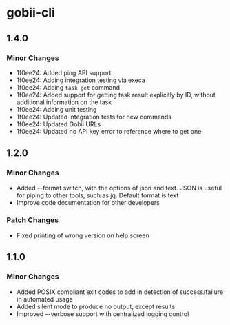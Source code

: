 # gobii-cli

## 1.4.0

### Minor Changes

- 1f0ee24: Added ping API support
- 1f0ee24: Adding integration testing via execa
- 1f0ee24: Adding `task get` command
- 1f0ee24: Added support for getting task result explicitly by ID, without additional information on the task
- 1f0ee24: Adding unit testing
- 1f0ee24: Updated integration tests for new commands
- 1f0ee24: Updated Gobii URLs
- 1f0ee24: Updated no API key error to reference where to get one

## 1.2.0

### Minor Changes

- Added --format switch, with the options of json and text. JSON is useful for piping to other tools, such as jq. Default format is text
- Improve code documentation for other developers

### Patch Changes

- Fixed printing of wrong version on help screen

## 1.1.0

### Minor Changes

- Added POSIX compliant exit codes to add in detection of success/failure in automated usage
- Added silent mode to produce no output, except results.
- Improved --verbose support with centralized logging control
